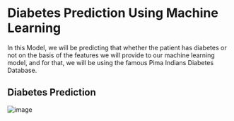 # Diabetes Prediction Using Machine Learning

In this Model, we will be predicting that whether the patient has diabetes or not on the basis of the features we will provide to our machine learning model, and for that, we will be using the famous Pima Indians Diabetes Database.

## Diabetes Prediction 
![image](https://user-images.githubusercontent.com/114848454/227187189-b8cc3711-df52-4abb-9d25-3ee789f18283.png)
